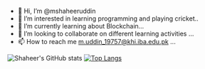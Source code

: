 - 👋 Hi, I’m @mshaheeruddin
- 👀 I’m interested in learning programming and playing cricket..
- 🌱 I’m currently learning about Blockchain...
- 💞️ I’m looking to collaborate on different learning activities  ...
- 📫 How to reach me m.uddin_19757@khi.iba.edu.pk ...

<!---
mshaheeruddin/mshaheeruddin is a ✨ special ✨ repository because its `README.md` (this file) appears on your GitHub profile.
You can click the Preview link to take a look at your changes.
--->

![Shaheer's GitHub stats](https://github-readme-stats.vercel.app/api?username=mshaheeruddin&theme=great-gatsby&show_icons=true)
[![Top Langs](https://github-readme-stats.vercel.app/api/top-langs/?username=mshaheeruddin)](https://github.com/anuraghazra/github-readme-stats)
